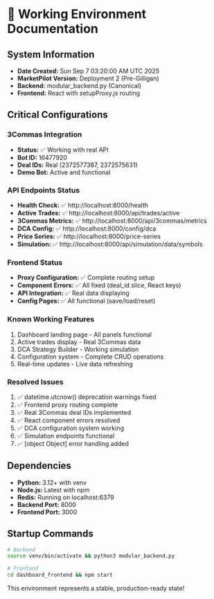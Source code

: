 # 🚀 Working Environment Documentation

## System Information
- **Date Created:** Sun Sep  7 03:20:00 AM UTC 2025
- **MarketPilot Version:** Deployment 2 (Pre-Gilligan)
- **Backend:** modular_backend.py (Canonical)
- **Frontend:** React with setupProxy.js routing

## Critical Configurations

### 3Commas Integration
- **Status:** ✅ Working with real API
- **Bot ID:** 16477920
- **Deal IDs:** Real (2372577387, 2372575631)
- **Demo Bot:** Active and functional

### API Endpoints Status
- **Health Check:** ✅ http://localhost:8000/health
- **Active Trades:** ✅ http://localhost:8000/api/trades/active
- **3Commas Metrics:** ✅ http://localhost:8000/api/3commas/metrics
- **DCA Config:** ✅ http://localhost:8000/config/dca
- **Price Series:** ✅ http://localhost:8000/price-series
- **Simulation:** ✅ http://localhost:8000/api/simulation/data/symbols

### Frontend Status
- **Proxy Configuration:** ✅ Complete routing setup
- **Component Errors:** ✅ All fixed (deal_id.slice, React keys)
- **API Integration:** ✅ Real data displaying
- **Config Pages:** ✅ All functional (save/load/reset)

### Known Working Features
1. Dashboard landing page - All panels functional
2. Active trades display - Real 3Commas data
3. DCA Strategy Builder - Working simulation
4. Configuration system - Complete CRUD operations
5. Real-time updates - Live data refreshing

### Resolved Issues
1. ✅ datetime.utcnow() deprecation warnings fixed
2. ✅ Frontend proxy routing complete
3. ✅ Real 3Commas deal IDs implemented
4. ✅ React component errors resolved
5. ✅ DCA configuration system working
6. ✅ Simulation endpoints functional
7. ✅ [object Object] error handling added

## Dependencies
- **Python:** 3.12+ with venv
- **Node.js:** Latest with npm
- **Redis:** Running on localhost:6379
- **Backend Port:** 8000
- **Frontend Port:** 3000

## Startup Commands
```bash
# Backend
source venv/bin/activate && python3 modular_backend.py

# Frontend
cd dashboard_frontend && npm start
```

This environment represents a stable, production-ready state!
